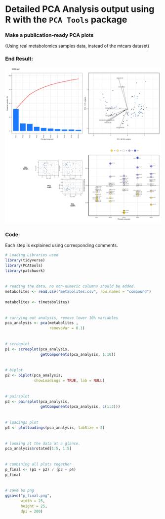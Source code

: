# Detailed PCA Analysis output using R with the `PCA Tools` package

### Make a publication-ready PCA plots

(Using real metabolomics samples data, instead of the mtcars dataset)

### End Result:

![image](p_final.png)

### Code:

Each step is explained using corresponding comments.

```r
# Loading Libraries used
library(tidyverse)
library(PCAtools)
library(patchwork)


# reading the data, no non-numeric columns should be added.
metabolites <- read.csv("metabolites.csv", row.names = "compound")

metabolites <- t(metabolites)


# carrying out analysis, remove lower 10% variables
pca_analysis <- pca(metabolites ,
                    removeVar = 0.1)


# screeplot
p1 <- screeplot(pca_analysis,
                getComponents(pca_analysis, 1:10))


# biplot
p2 <- biplot(pca_analysis,
             showLoadings = TRUE, lab = NULL)


# pairsplot
p3 <- pairsplot(pca_analysis,
                getComponents(pca_analysis, c(1:3)))


# loadings plot
p4 <- plotloadings(pca_analysis, labSize = 3)


# looking at the data at a glance.
pca_analysis$rotated[1:5, 1:5]


# combining all plots together
p_final <- (p1 + p2) / (p3 + p4)
p_final


# save as png
ggsave("p_final.png",
       width = 25,
       height = 25,
       dpi = 200)

```
